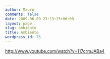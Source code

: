 ```yaml
---
author: Mauro
comments: false
date: 2009-06-09 21:13:23+00:00
layout: page
slug: ambiente
title: Ambiente
wordpress_id: 75
---
```


http://www.youtube.com/watch?v=117crmJABa4
